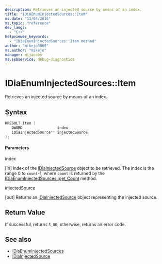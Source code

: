 ```yaml
---
description: Retrieves an injected source by means of an index.
title: "IDiaEnumInjectedSources::Item"
ms.date: "11/04/2016"
ms.topic: "reference"
dev_langs:
  - "C++"
helpviewer_keywords:
  - "IDiaEnumInjectedSources::Item method"
author: "mikejo5000"
ms.author: "mikejo"
manager: mijacobs
ms.subservice: debug-diagnostics
---
```


# IDiaEnumInjectedSources::Item

Retrieves an injected source by means of an index.

## Syntax

```c++
HRESULT Item ( 
   DWORD                index,
   IDiaInjectedSource** injectedSource
);
```

#### Parameters

index

[in] Index of the [IDiaInjectedSource](../../debugger/debug-interface-access/idiainjectedsource.md) object to be retrieved. The index is the range 0 to `count`-1, where `count` is returned by the [IDiaEnumInjectedSources::get_Count](../../debugger/debug-interface-access/idiaenuminjectedsources-get-count.md) method.

injectedSource

[out] Returns an [IDiaInjectedSource](../../debugger/debug-interface-access/idiainjectedsource.md) object representing the injected source.

## Return Value

If successful, returns `S_OK`; otherwise, returns an error code.

## See also

- [IDiaEnumInjectedSources](../../debugger/debug-interface-access/idiaenuminjectedsources.md)
- [IDiaInjectedSource](../../debugger/debug-interface-access/idiainjectedsource.md)
